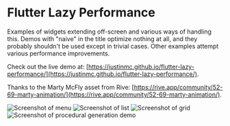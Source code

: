 # Flutter Lazy Performance

Examples of widgets extending off-screen and various ways of handling this.  Demos with "naive" in the title optimize nothing at all, and they probably shouldn't be used except in trivial cases. Other examples attempt various performance improvements.

Check out the live demo at: [https://justinmc.github.io/flutter-lazy-performance/](https://justinmc.github.io/flutter-lazy-performance/).

Thanks to the Marty McFly asset from Rive: [https://rive.app/community/52-69-marty-animation/](https://rive.app/community/52-69-marty-animation/).

![Screenshot of menu](https://raw.githubusercontent.com/justinmc/flutter-lazy-performance/main/screenshots/menu.png?raw=true)
![Screenshot of list](https://raw.githubusercontent.com/justinmc/flutter-lazy-performance/main/screenshots/1d.png?raw=true)
![Screenshot of grid](https://raw.githubusercontent.com/justinmc/flutter-lazy-performance/main/screenshots/2d.png?raw=true)
![Screenshot of procedural generation demo](https://raw.githubusercontent.com/justinmc/flutter-lazy-performance/main/screenshots/proc_gen.png?raw=true)
